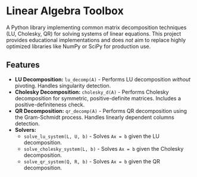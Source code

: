 # Linear Algebra Toolbox

A Python library implementing common matrix decomposition techniques (LU, Cholesky, QR) for solving systems of linear equations. This project provides educational implementations and does *not* aim to replace highly optimized libraries like NumPy or SciPy for production use.

## Features

*   **LU Decomposition:** `lu_decomp(A)` - Performs LU decomposition *without* pivoting.  Handles singularity detection.
*   **Cholesky Decomposition:** `cholesky_d(A)` - Performs Cholesky decomposition for symmetric, positive-definite matrices. Includes a positive-definiteness check.
*   **QR Decomposition:** `qr_decomp(A)` - Performs QR decomposition using the Gram-Schmidt process. Handles linearly dependent columns detection.
*   **Solvers:**
    *   `solve_lu_system(L, U, b)` - Solves `Ax = b` given the LU decomposition.
    *   `solve_cholesky_system(L, b)` - Solves `Ax = b` given the Cholesky decomposition.
    *   `solve_qr_system(Q, R, b)` - Solves `Ax = b` given the QR decomposition.

